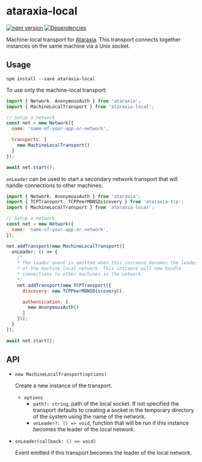# ataraxia-local

[![npm version](https://badge.fury.io/js/ataraxia-local.svg)](https://badge.fury.io/js/ataraxia-local)
[![Dependencies](https://david-dm.org/aholstenson/ataraxia/status.svg?path=packages/local)](https://david-dm.org/aholstenson/ataraxia?path=packages/local)

Machine-local transport for [Ataraxia](https://github.com/aholstenson/ataraxia).
This transport connects together instances on the same machine via a Unix
socket.

## Usage

```
npm install --save ataraxia-local
```

To use only the machine-local transport:

```javascript
import { Network, AnonymousAuth } from 'ataraxia';
import { MachineLocalTransport } from 'ataraxia-local';

// Setup a network
const net = new Network({
  name: 'name-of-your-app-or-network',

  transports: [
    new MachineLocalTransport()
  ]
});

await net.start();
```

`onLeader` can be used to start a secondary network transport that
will handle connections to other machines:

```javascript
import { Network, AnonymousAuth } from 'ataraxia';
import { TCPTransport, TCPPeerMDNSDiscovery } from 'ataraxia-tcp';
import { MachineLocalTransport } from 'ataraxia-local';

// Setup a network
const net = new Network({
  name: 'name-of-your-app-or-network',
});

net.addTransport(new MachineLocalTransport([
  onLeader: () => {
    /*
    * The leader event is emitted when this instance becomes the leader
    * of the machine-local network. This instance will now handle
    * connections to other machines in the network.
    */
    net.addTransport(new TCPTransport({
      discovery: new TCPPeerMDNSDiscovery(),

      authentication: [
        new AnonymousAuth()
      ]
    }));
  }
]);

await net.start();
```

## API

* `new MachineLocalTransport(options)`

  Create a new instance of the transport.

  * `options`
    * `path?: string`, path of the local socket. If not specified the transport 
      defaults to creating a socket in the temporary directory of the system 
      using the name of the network.
    * `onLeader?: () => void`, function that will be run if this instance 
      becomes the leader of the local network.

* `onLeader(callback: () => void)`

  Event emitted if this transport becomes the leader of the local network.
